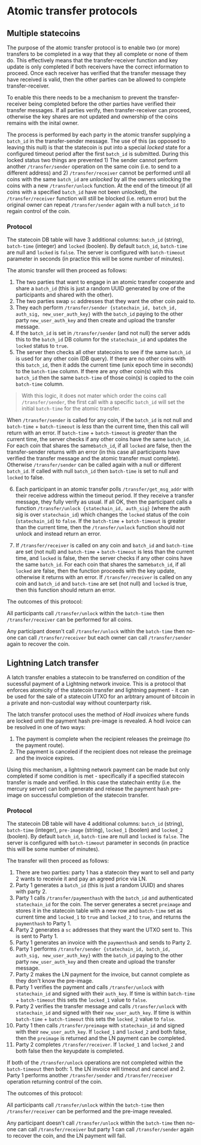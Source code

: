 # Atomic transfer protocols

## Multiple statecoins

The purpose of the atomic transfer protocol is to enable two (or more) transfers to be completed in a way that they all complete or none of them do. This effectively means that the transfer-receiver function and key update is only completed if both receivers have the correct information to proceed. Once each receiver has verified that the transfer message they have received is valid, then the other parties can be allowed to complete transfer-receiver. 

To enable this there needs to be a mechanism to prevent the transfer-receiver being completed before the other parties have verified their transfer messages. If all parties verify, then transfer-receiver can proceed, otherwise the key shares are not updated and ownership of the coins remains with the inital owner. 

The process is performed by each party in the atomic transfer supplying a `batch_id` in the transfer-sender message. The use of this (as opposed to leaving this null) is that the statecoin is put into a special *locked* state for a configured timeout period after the first `batch_id` is submitted. During this locked status two things are prevented 1) The sender cannot perform another `/transfer/sender` operation on the same coin (i.e. to send to a different address) and 2) `/transfer/receiver` cannot be performed until all coins with the same `batch_id` are *unlocked* by all the owners unlocking the coins with a new `/transfer/unlock` function. At the end of the timeout (if all coins with a specified `batch_id` have not been unlocked), the `/transfer/receiver` function will still be blocked (i.e. return error) but the original owner can repeat `/transfer/sender` again with a null `batch_id` to regain control of the coin. 

### Protocol

The statecoin DB table will have 3 additional columns: `batch_id` (string), `batch-time` (integer) and `locked` (boolen). By default `batch_id`, `batch-time` are null and `locked` is `false`. The server is configured with `batch-timeout` parameter in seconds (in practice this will be some number of minutes). 

The atomic transfer will then proceed as follows:

1. The two parties that want to engage in an atomic transfer cooperate and share a `batch_id` (this is just a random UUID generated by one of the participants and shared with the other). 
2. The two parties swap `sc` addresses that they want the other coin paid to. 
3. They each perform `/transfer/sender {statechain_id, batch_id, auth_sig, new_user_auth_key}` with the `batch_id` paying to the other party `new_user_auth_key` and then create and upload the transfer message. 
4. If the `batch_id` is set in `/transfer/sender` (and not null) the server adds this to the `batch_id` DB column for the `statechain_id` and updates the `locked` status to `true`. 
5. The server then checks all other statecoins to see if the same `batch_id` is used for any other coin (DB query). 
If there are no other coins with this `batch_id`, then it adds the current time (unix epoch time in seconds) to the `batch-time` column. 
If there are any other coin(s) with this `batch_id` then the same `batch-time` of those coin(s) is copied to the coin `batch-time` column. 

> With this logic, it does not mater which order the coins call `/transfer/sender`, the first call with a specific `batch_id` will set the initial `batch-time` for the atomic transfer. 

When `/transfer/sender` is called for any coin, if the `batch_id` is not null and `batch-time` + `batch-timeout` is *less* than the current time, then this call will return with an error.
If `batch-time` + `batch-timeout` is *greater* than the current time, the server checks if any other coins have the same `batch_id`. For each coin that shares the same`batch_id`, if all `locked` are false, then the transfer-sender returns with an error (in this case all participants have verified the transfer message and the atomic transfer must complete). 
Otherwise `/transfer/sender` can be called again with a null or different `batch_id`. If called with null `batch_id` then `batch-time` is set to null and `locked` to false. 

6. Each participant in an atomic transfer polls `/transfer/get_msg_addr` with their receive address within the timeout period. If they receive a transfer message, they fully verify as usual. If all OK, then the participant calls a function `/transfer/unlock {statechain_id, auth_sig}` (where the auth sig is over `statechain_id`) which changes the `locked` status of the coin (`statechain_id`) to `false`.
If the `batch-time` + `batch-timeout` is greater than the current time, then the `/transfer/unlock` function should not unlock and instead return an error. 

7. If `/transfer/receiver` is called on any coin and `batch_id` and `batch-time` are set (not null) and `batch-time` + `batch-timeout` is less than the current time, and `locked` is false, then the server checks if any other coins have the same `batch_id`. For each coin that shares the same`batch_id`, if all `locked` are false, then the function proceeds with the key update, otherwise it returns with an error. 
If `/transfer/receiver` is called on any coin and `batch_id` and `batch-time` are set (not null) and `locked` is true, then this function should return an error. 

The outcomes of this protocol:

All participants call `/transfer/unlock` within the `batch-time` then `/transfer/receiver` can be performed for all coins. 

Any participant doesn't call `/transfer/unlock` within the `batch-time` then no-one can call `/transfer/receiver` but each owner can call `/transfer/sender` again to recover the coin. 

## Lightning Latch transfer

A latch transfer enables a statecoin to be transferred on condition of the sucessful payment of a Lightning network invoice. This is a protocol that enforces atomicity of the statecoin transfer and lightning payment - it can be used for the sale of a statecoin UTXO for an arbtrary amount of bitcoin in a private and non-custodial way without counterparty risk. 

The latch transfer protocol uses the method of *Hodl invoices* where funds are locked until the payment hash pre-image is revealed. A hodl ivoice can be resolved in one of two ways: 

1. The payment is complete when the recipient releases the preimage (to the payment route). 
2. The payment is canceled if the recipient does not release the preimage and the invoice expires.

Using this mechanism, a lightning network payment can be made but only completed if some condition is met - specifically if a specified statecoin transfer is made and verified. In this case the statechain entity (i.e. the mercury server) can both generate and release the payment hash pre-image on successful completion of the statecoin transfer. 

### Protocol

The statecoin DB table will have 4 additional columns: `batch_id` (string), `batch-time` (integer), `pre-image` (string), `locked_1` (boolen) and `locked_2` (boolen). By default `batch_id`, `batch-time` are null and `locked` is `false`. The server is configured with `batch-timeout` parameter in seconds (in practice this will be some number of minutes). 

The transfer will then proceed as follows:

1. There are two parties: party 1 has a statecoin they want to sell and party 2 wants to receivie it and pay an agreed price via LN.
2. Party 1 generates a `batch_id` (this is just a random UUID) and shares with party 2.
3. Party 1 calls `/transfer/paymenthash` with the `batch_id` and authenticated `statechain_id` for the coin. The server generates a secret `preimage` and stores it in the statecoin table with a new row and `batch-time` set as current time and `locked_1` to `true` and `locked_2` to `true`, and returns the `paymenthash` to Party 1. 
4. Party 2 generates a `sc` addresses that they want the UTXO sent to. This is sent to Party 1. 
5. Party 1 generates an invoice with the `paymenthash` and sends to Party 2. 
6. Party 1 performs `/transfer/sender {statechain_id, batch_id, auth_sig, new_user_auth_key}` with the `batch_id` paying to the other party `new_user_auth_key` and then create and upload the transfer message.
7. Party 2 makes the LN payment for the invoice, but cannot complete as they don't know the pre-image.
8. Party 1 verifies the payment and calls `/transfer/unlock` with `statechain_id` and signed with their `auth_key`. If time is within `batch-time` + `batch-timeout` this sets the `locked_1` value to `false`.
9. Party 2 verifies the transfer message and calls `/transfer/unlock` with `statechain_id` and signed with their `new_user_auth_key`. If time is within `batch-time` + `batch-timeout` this sets the `locked_2` value to `false`.
10. Party 1 then calls `/transfer/preimage` with `statechain_id` and signed with their `new_user_auth_key`. If `locked_1` and `locked_2` and both false, then the `preimage` is returned and the LN payment can be completed.
11. Party 2 completes `/transfer/receiver`. If `locked_1` and `locked_2` and both false then the keyupdate is completed.

If both of the `/transfer/unlock` operations are not completed within the `batch-timeout` then both: 1. the LN invoice will timeout and cancel and 2. Party 1 performs another `/transfer/sender` and `/transfer/receiver` operation returning control of the coin. 

The outcomes of this protocol:

All participants call `/transfer/unlock` within the `batch-time` then `/transfer/receiver` can be performed and the pre-image revealed. 

Any participant doesn't call `/transfer/unlock` within the `batch-time` then no-one can call `/transfer/receiver` but party 1 can call `/transfer/sender` again to recover the coin, and the LN payment will fail. 


